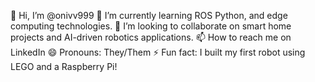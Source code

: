 👋 Hi, I’m @onivv999
🌱 I’m currently learning ROS Python, and edge computing technologies.
💞️ I’m looking to collaborate on smart home projects and AI-driven robotics applications.
📫 How to reach me on LinkedIn
😄 Pronouns: They/Them 
⚡ Fun fact: I built my first robot using LEGO and a Raspberry Pi!
